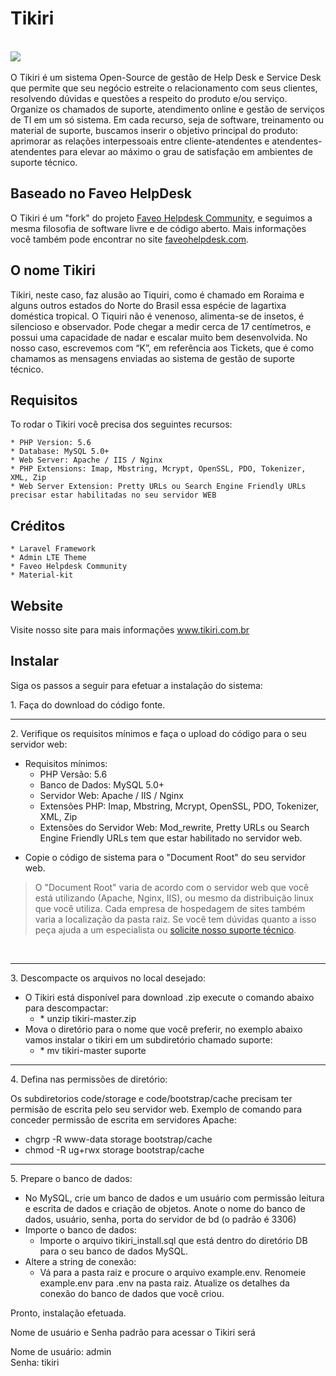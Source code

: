 Tikiri 
========
<br><img src="https://img.shields.io/badge/License-OSL-blue.svg">&nbsp;</br>

O Tikiri é um sistema Open-Source de gestão de Help Desk e Service Desk que permite que seu negócio estreite o relacionamento com seus clientes, resolvendo dúvidas e questões a respeito do produto e/ou serviço. Organize os chamados de suporte, atendimento online e gestão de serviços de TI em um só sistema.
Em cada recurso, seja de software, treinamento ou material de suporte, buscamos inserir o objetivo principal do produto: aprimorar as relações interpessoais entre cliente-atendentes e atendentes-atendentes para elevar ao máximo o grau de satisfação em ambientes de suporte técnico.

Baseado no Faveo HelpDesk
--------------------------
O Tikiri é um "fork" do projeto <a href="https://github.com/ladybirdweb/faveo-helpdesk" target="_blank">Faveo Helpdesk Community</a>, e seguimos a mesma filosofia de software livre e de código aberto. Mais informações você também pode encontrar no site <a href="https://www.faveohelpdesk.com/" target="_blank">faveohelpdesk.com</a>.

O nome Tikiri
--------------------------
Tikiri, neste caso, faz alusão ao Tiquiri, como é chamado em Roraima e alguns outros estados do Norte do Brasil essa espécie de lagartixa doméstica tropical. O Tiquiri não é venenoso, alimenta-se de insetos, é silencioso e observador. Pode chegar a medir cerca de 17 centímetros, e possui uma capacidade de nadar e escalar muito bem desenvolvida. No nosso caso, escrevemos com “K”, em referência aos Tickets, que é como chamamos as mensagens enviadas ao sistema de gestão de suporte técnico.


Requisitos
--------------------------
To rodar o Tikiri você precisa dos seguintes recursos:

	* PHP Version: 5.6
	* Database: MySQL 5.0+
	* Web Server: Apache / IIS / Nginx
	* PHP Extensions: Imap, Mbstring, Mcrypt, OpenSSL, PDO, Tokenizer, XML, Zip
	* Web Server Extension: Pretty URLs ou Search Engine Friendly URLs precisar estar habilitadas no seu servidor WEB


Créditos
--------------------------
	* Laravel Framework
	* Admin LTE Theme
	* Faveo Helpdesk Community
	* Material-kit

Website
--------------------------
Visite nosso site para mais informações <a href="https://tikiri.com.br" target="_blank">www.tikiri.com.br</a>

Instalar
--------------------------

<p>Siga os passos a seguir para efetuar a instala&ccedil;&atilde;o do sistema:</p>

<p>1. Fa&ccedil;a do download do c&oacute;digo fonte.</p>

<hr />
<p>2. Verifique os requisitos m&iacute;nimos e fa&ccedil;a o upload do c&oacute;digo para o seu servidor web:</p>

<ul>
	<li>Requisitos m&iacute;nimos:
	<ul>
		<li>PHP Vers&atilde;o: 5.6</li>
		<li>Banco de Dados: MySQL 5.0+</li>
		<li>Servidor Web: Apache / IIS / Nginx</li>
		<li>Extens&otilde;es PHP: Imap, Mbstring, Mcrypt, OpenSSL, PDO, Tokenizer, XML, Zip</li>
		<li>Extens&otilde;es do Servidor Web: Mod_rewrite, Pretty URLs ou Search Engine Friendly URLs tem que estar habilitado no servidor web.</li>
	</ul>
	</li>
</ul>

<ul>
	<li>Copie o c&oacute;digo de sistema para o &quot;Document Root&quot; do seu servidor web.</li>
</ul>

<blockquote>
<p>O&nbsp;&quot;Document Root&quot; varia de acordo com o servidor web que voc&ecirc; est&aacute; utilizando (Apache, Nginx, IIS), ou mesmo da distribui&ccedil;&atilde;o linux que voc&ecirc; utiliza. Cada empresa de hospedagem de sites tamb&eacute;m varia a localiza&ccedil;&atilde;o da pasta raiz. Se voc&ecirc; tem d&uacute;vidas quanto a isso pe&ccedil;a ajuda a um especialista ou <a href="https://tikiri.com.br/contato/">solicite nosso suporte t&eacute;cnico</a>.</p>
</blockquote>

<p>&nbsp;</p>

<hr />
<p>3. Descompacte os arquivos no local desejado:</p>

<ul>
	<li>O Tikiri est&aacute; dispon&iacute;vel para download .zip execute o comando abaixo para descompactar:
	<ul>
		<li>* unzip tikiri-master.zip</li>
	</ul>
	</li>
	<li>Mova o diretório para o nome que você preferir, no exemplo abaixo vamos instalar o tikiri em um subdiretório chamado suporte:
	<ul>
		<li>* mv tikiri-master suporte</li>
	</ul>
	</li>	
</ul>

<hr />
<p>4. Defina nas permiss&otilde;es de diret&oacute;rio:</p>

<p>Os subdiretorios code/storage e code/bootstrap/cache precisam ter permis&atilde;o de escrita pelo seu servidor web. Exemplo de comando para conceder permiss&atilde;o de escrita em servidores Apache:</p>

<ul>
	<li>chgrp -R www-data storage bootstrap/cache</li>
	<li>chmod -R ug+rwx storage bootstrap/cache</li>
</ul>

<hr />
<p>5. Prepare o banco de dados:</p>

<ul>
	<li>No MySQL, crie um banco de dados e um usu&aacute;rio com permiss&atilde;o leitura e&nbsp;escrita de dados e cria&ccedil;&atilde;o de objetos. Anote o nome do banco de dados, usu&aacute;rio, senha, porta do servidor de bd (o padr&atilde;o &eacute; 3306)</li>
	<li>Importe o banco de dados:
		<ul>
			<li>Importe o arquivo&nbsp;tikiri_install.sql que est&aacute; dentro do diret&oacute;rio DB para o seu banco de dados MySQL.</li>
		</ul>
	</li>
	<li>Altere a string de conex&atilde;o:
		<ul>
			<li>V&aacute; para a pasta raiz e procure o arquivo example.env. Renomeie example.env para .env na pasta raiz. Atualize os detalhes da conex&atilde;o do banco de dados que voc&ecirc; criou.</li>
		</ul>
	</li>  
</ul>

<p>Pronto, instala&ccedil;&atilde;o efetuada.</p>

<p>Nome de usu&aacute;rio e Senha padr&atilde;o para acessar o Tikiri ser&aacute;</p>

<p>Nome de usu&aacute;rio: admin<br />
Senha: tikiri</p>
